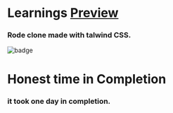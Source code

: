 # Learnings [Preview](https://fsjs-rode-clonee.netlify.app/)
### Rode clone made with talwind CSS.
![badge](https://img.shields.io/badge/rode--clone-talwind--css-orange)

# Honest time in Completion
### it took one day in completion.

